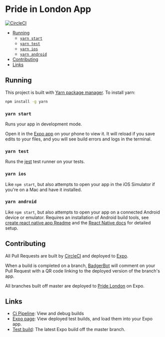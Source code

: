 # Pride in London App

[![CircleCI](https://circleci.com/gh/redbadger/pride-london-app.svg?style=svg&circle-token=9de45c24a3720e16a6d568c0868750e1d0fe8e40)](https://circleci.com/gh/redbadger/pride-london-app)

<!-- Generateed with markdown-toc (https://github.com/jonschlinkert/markdown-toc) -->

<!-- toc -->

* [Running](#running)
  * [`yarn start`](#yarn-start)
  * [`yarn test`](#yarn-test)
  * [`yarn ios`](#yarn-ios)
  * [`yarn android`](#yarn-android)
* [Contributing](#contributing)
* [Links](#links)

<!-- tocstop -->

## Running

This project is built with [Yarn package manager](https://yarnpkg.com). To install yarn:

```bash
npm install -g yarn
```

### `yarn start`

Runs your app in development mode.

Open it in the [Expo app](https://expo.io) on your phone to view it. It will reload if you save edits to your files, and you will see build errors and logs in the terminal.

### `yarn test`

Runs the [jest](https://github.com/facebook/jest) test runner on your tests.

### `yarn ios`

Like `npm start`, but also attempts to open your app in the iOS Simulator if you're on a Mac and have it installed.

### `yarn android`

Like `npm start`, but also attempts to open your app on a connected Android device or emulator. Requires an installation of Android build tools, see [create react native app Readme](./docs/create-react-native-app.md) and the [React Native docs](https://facebook.github.io/react-native/docs/getting-started.html) for detailed setup.

## Contributing

All Pull Requests are built by [CircleCI](https://circleci.com/gh/redbadger/workflows/pride-london-app) and deployed to [Expo](https://expo.io/@redbadger/pride-london).

When a build is completed on a branch, [BadgerBot](https://github.com/badgerbot) will comment on your Pull Request with a QR code linking to the deployed version of the branch's app.

All branches built off master are deployed to [Pride London](https://expo.io/@redbadger/pride-london) on Expo.

## Links

* [Ci Pipeline](https://circleci.com/gh/redbadger/workflows/pride-london-app): View and debug builds
* [Expo page](https://expo.io/@redbadger/pride-london): View deployed test builds, and load them into your Expo app.
* [Test build](https://expo.io/@redbadger/pride-london): The latest Expo build off the master branch.
